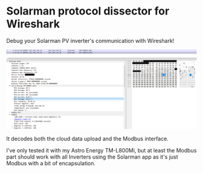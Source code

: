 # Solarman protocol dissector for Wireshark

Debug your Solarman PV inverter's communication with Wireshark!

![Wireshark Screenshot](./screenshot.png)

It decodes both the cloud data upload and the Modbus interface.

I've only tested it with my Astro Energy TM-L800Mi, but at least the Modbus part should work with all Inverters using the Solarman app as it's just Modbus with a bit of encapsulation.

